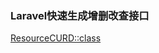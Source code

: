 ### Laravel快速生成增删改查接口
[ResourceCURD::class](https://blog.csdn.net/weixin_43889618/article/details/105094693)